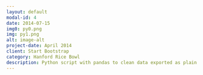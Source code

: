 ```yaml
---
layout: default
modal-id: 4
date: 2014-07-15
img0: py0.png
img: py1.png
alt: image-alt
project-date: April 2014
client: Start Bootstrap
category: Hanford Rice Bowl
description: Python script with pandas to clean data exported as plain text. Plain text documents were irregularly formatted and the script had to take into account the irregularities. Data was displayed on Google Data Studio and used to make business decisions.
---
```

